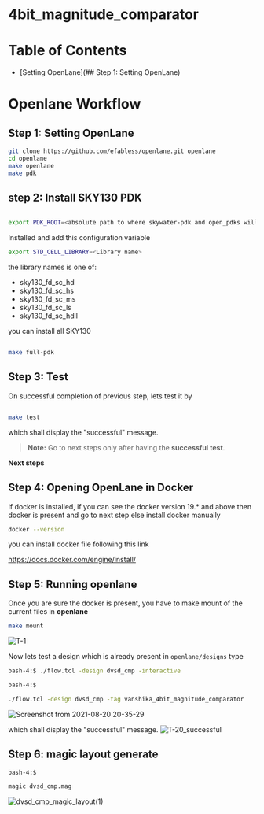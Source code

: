 # 4bit_magnitude_comparator

# Table of Contents

- [Setting OpenLane](## Step 1: Setting OpenLane)




# Openlane Workflow

## Step 1: Setting OpenLane

```sh
git clone https://github.com/efabless/openlane.git openlane
cd openlane 
make openlane 
make pdk

```
## step 2: Install SKY130 PDK 

```sh

export PDK_ROOT=<absolute path to where skywater-pdk and open_pdks will reside>
```       
Installed and add this configuration variable
```sh
export STD_CELL_LIBRARY=<Library name>
```       
the library names is one of:

- sky130_fd_sc_hd
- sky130_fd_sc_hs
- sky130_fd_sc_ms
- sky130_fd_sc_ls
- sky130_fd_sc_hdll
       
       
you can install all SKY130  
```sh

make full-pdk
```       
 

## Step 3: Test

On successful completion of previous step, lets test it by

```sh

make test
```

which shall display the "successful" message. 

> **Note:** Go to next steps only after having the **successful test**.

**Next steps**

## Step 4: Opening OpenLane in Docker

If docker is installed, if you can see the docker version 19.* and above then docker is present and go to next step else install docker manually

```sh
docker --version


```

you can install docker file following this link 

https://docs.docker.com/engine/install/


## Step 5: Running openlane

Once you are sure the docker is present, you have to make mount of the current files in **openlane**

```sh
make mount

```
![T-1](https://user-images.githubusercontent.com/72103059/130253604-7a5e19f0-ce8b-4cce-a1a2-22f42684287b.png)

Now lets test a design which is already present in `openlane/designs` type 

```sh
bash-4:$ ./flow.tcl -design dvsd_cmp -interactive 
```

```sh
bash-4:$

./flow.tcl -design dvsd_cmp -tag vanshika_4bit_magnitude_comparator

```
![Screenshot from 2021-08-20 20-35-29](https://user-images.githubusercontent.com/72103059/130254035-478f3f5b-6f26-461f-927a-5e2d54cdc5ce.png)


which shall display the "successful" message.
![T-20_successful](https://user-images.githubusercontent.com/72103059/130254369-d9112e33-d50c-4028-9c2a-1e8dba499c0d.png)


## Step 6: magic layout generate 


```sh
bash-4:$

magic dvsd_cmp.mag

```
![dvsd_cmp_magic_layout(1)](https://user-images.githubusercontent.com/72103059/130252784-d6a24a18-8b96-4bbc-874d-b9ff98215e30.png)
